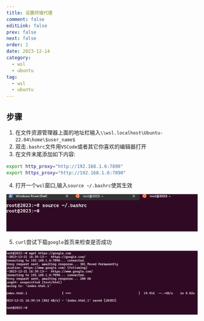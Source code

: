 ```yaml
---
title: 设置终端代理
comment: false
editLink: false
prev: false
next: false
order: 1
date: 2023-12-14
category:
  - wsl
  - ubuntu
tag:
  - wsl
  - ubuntu
---
```


## 步骤

1. 在文件资源管理器上面的地址栏输入`\\wsl.localhost\Ubuntu-22.04\home\$user_name$`
2. 双击`.bashrc`文件用`VSCode`或者其它你喜欢的编辑器打开
3. 在文件末尾添加如下内容:

```bash
export http_proxy="http://192.168.1.6:7890"
export https_proxy="http://192.168.1.6:7890"
```
4. 打开一个`wsl`窗口,输入`source ~/.bashrc`使其生效

![](./assets/img.png)

5. `curl`尝试下载`google`首页来检查是否成功

![](./assets/img_1.png)
